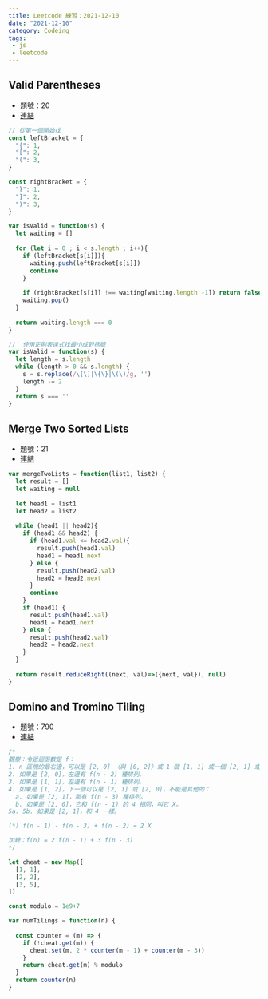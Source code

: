 ```yaml
---
title: Leetcode 練習：2021-12-10 
date: "2021-12-10"
category: Codeing
tags:
 - js
 - leetcode
---
```


## Valid Parentheses
* 題號：20
* [連結](https://leetcode.com/problems/valid-parentheses/)

```js
// 從第一個開始找
const leftBracket = {
  "{": 1,
  "[": 2,
  "(": 3,
}

const rightBracket = {
  "}": 1,
  "]": 2,
  ")": 3,
}

var isValid = function(s) {
  let waiting = []
  
  for (let i = 0 ; i < s.length ; i++){
    if (leftBracket[s[i]]){
      waiting.push(leftBracket[s[i]])
      continue
    }
    
    if (rightBracket[s[i]] !== waiting[waiting.length -1]) return false
    waiting.pop()
  }
  
  return waiting.length === 0
}
```

```js
//  使用正則表達式找最小成對括號
var isValid = function(s) {
  let length = s.length 
  while (length > 0 && s.length) {
    s = s.replace(/\[\]|\{\}|\(\)/g, '')
    length -= 2
  }
  return s === ''
}
```

## Merge Two Sorted Lists
* 題號：21
* [連結](https://leetcode.com/problems/merge-two-sorted-lists/)

```js
var mergeTwoLists = function(list1, list2) {
  let result = []
  let waiting = null
  
  let head1 = list1
  let head2 = list2
  
  while (head1 || head2){
    if (head1 && head2) {
      if (head1.val <= head2.val){
        result.push(head1.val)
        head1 = head1.next
      } else {
        result.push(head2.val)
        head2 = head2.next
      }
      continue
    }
    if (head1) {
      result.push(head1.val)
      head1 = head1.next
    } else {
      result.push(head2.val)
      head2 = head2.next
    }
  }
  
  return result.reduceRight((next, val)=>({next, val}), null)
}
```

## Domino and Tromino Tiling
* 題號：790
* [連結](https://leetcode.com/problems/domino-and-tromino-tiling/)

```js
/*
觀察：令遞迴函數是 f：
1. n 區塊的最右邊，可以是 [2, 0] （與 [0, 2]）或 1 個 [1, 1] 或一個 [2, 1] 或一個 [1, 2]。
2. 如果是 [2, 0]，左邊有 f(n - 2) 種排列。
3. 如果是 [1, 1]，左邊有 f(n - 1) 種排列。
4. 如果是 [1, 2]，下一個可以是 [2, 1] 或 [2, 0]，不能是其他的：
  a. 如果是 [2, 1]，那有 f(n - 3) 種排列。
  b. 如果是 [2, 0]，它和 f(n - 1) 的 4 相同，叫它 X。
5a. 5b. 如果是 [2, 1]，和 4 一樣。

(*) f(n - 1) - f(n - 3) + f(n - 2) = 2 X

加總：f(n) = 2 f(n - 1) + 3 f(n - 3)
*/

let cheat = new Map([
  [1, 1],
  [2, 2],
  [3, 5],
])

const modulo = 1e9+7

var numTilings = function(n) {	
  
  const counter = (m) => {
    if (!cheat.get(m)) {
      cheat.set(m, 2 * counter(m - 1) + counter(m - 3))
    }
    return cheat.get(m) % modulo
  }
  return counter(n)
}
```